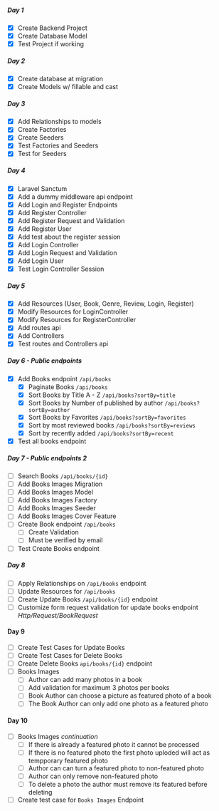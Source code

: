 ##### Day 1

- [x] Create Backend Project
- [x] Create Database Model
- [x] Test Project if working

##### Day 2

- [x] Create database at migration
- [x] Create Models w/ fillable and cast

##### Day 3

- [x] Add Relationships to models
- [x] Create Factories
- [x] Create Seeders
- [x] Test Factories and Seeders
- [x] Test for Seeders

##### Day 4

- [x] Laravel Sanctum
- [x] Add a dummy middleware api endpoint
- [x] Add Login and Register Endpoints
- [x] Add Register Controller
- [x] Add Register Request and Validation
- [x] Add Register User
- [x] Add test about the register session
- [x] Add Login Controller
- [x] Add Login Request and Validation
- [x] Add Login User
- [x] Test Login Controller Session

##### Day 5

- [x] Add Resources (User, Book, Genre, Review, Login, Register)
- [x] Modify Resources for LoginController
- [x] Modify Resources for RegisterController
- [x] Add routes api
- [x] Add Controllers
- [x] Test routes and Controllers api

##### Day 6 - Public endpoints

- [x] Add Books endpoint `/api/books`
  - [x] Paginate Books `/api/books`
  - [x] Sort Books by Title A - Z `/api/books?sortBy=title`
  - [x] Sort Books by Number of published by author `/api/books?sortBy=author`
  - [x] Sort Books by Favorites `/api/books?sortBy=favorites`
  - [x] Sort by most reviewed books `/api/books?sortBy=reviews`
  - [x] Sort by recently added `/api/books?sortBy=recent`
- [x] Test all books endpoint

##### Day 7 - Public endpoints 2

- [ ] Search Books `/api/books/{id}`
- [ ] Add Books Images Migration
- [ ] Add Books Images Model
- [ ] Add Books Images Factory
- [ ] Add Books Images Seeder
- [ ] Add Books Images Cover Feature
- [ ] Create Book endpoint `/api/books`
  - [ ] Create Validation
  - [ ] Must be verified by email
- [ ] Test Create Books endpoint

##### Day 8

- [ ] Apply Relationships on `/api/books` endpoint
- [ ] Update Resources for `/api/books`
- [ ] Create Update Books `/api/books/{id}` endpoint
- [ ] Customize form request validation for update books endpoint _Http/Request/BookRequest_

#### Day 9

- [ ] Create Test Cases for Update Books
- [ ] Create Test Cases for Delete Books
- [ ] Create Delete Books `api/books/{id}` endpoint
- [ ] Books Images
  - [ ] Author can add many photos in a book
  - [ ] Add validation for maximum 3 photos per books
  - [ ] Book Author can choose a picture as featured photo of a book
  - [ ] The Book Author can only add one photo as a featured photo

#### Day 10

- [ ] Books Images _continuation_
  - [ ] If there is already a featured photo it cannot be processed
  - [ ] If there is no featured photo the first photo uploded will act as tempporary featured photo
  - [ ] Author can can turn a featured photo to non-featured photo
  - [ ] Author can only remove non-featured photo
  - [ ] To delete a photo the author must remove its featured before deleting
- [ ] Create test case for `Books Images` Endpoint
